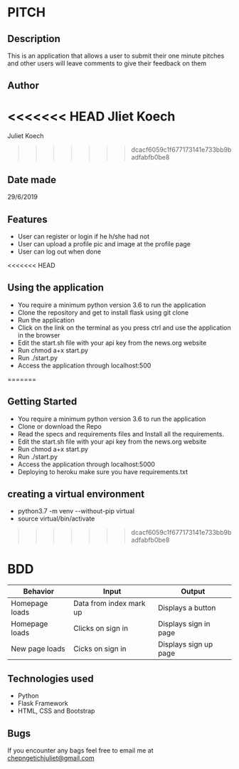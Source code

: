 # PITCH
## Description
This is an application that allows a user to submit their one minute pitches and other users will leave comments to give their feedback on them
## Author
<<<<<<< HEAD
Jliet Koech
=======
Juliet Koech
>>>>>>> dcacf6059c1f677173141e733bb9badfabfb0be8

## Date made
29/6/2019

## Features
* User can register or login if he h/she had not
* User can upload a profile pic and image at the profile page
* User can log out when done

<<<<<<< HEAD
## Using the application
* You require a minimum python version 3.6 to run the application
* Clone the repository and get to install flask using git clone
* Run the application
* Click on the link on the terminal as you press ctrl and use the application in the browser
* Edit the start.sh file with your api key from the news.org website
* Run chmod a+x start.py
* Run ./start.py
* Access the application through localhost:500



=======
## Getting Started
* You require a minimum python version 3.6 to run the application
* Clone or download the Repo
* Read the specs and requirements files and Install all the requirements.
* Edit the start.sh file with your api key from the news.org website
* Run chmod a+x start.py
* Run ./start.py
* Access the application through localhost:5000
* Deploying to heroku make sure you have requirements.txt

## creating a virtual environment
* python3.7 -m venv --without-pip virtual
* source virtual/bin/activate
>>>>>>> dcacf6059c1f677173141e733bb9badfabfb0be8

# BDD

|Behavior             | Input                  | Output
|---------------------|------------------------|------------------------|
|Homepage loads       |Data from index mark up | Displays a button      |
|Homepage loads       | Clicks on  sign in     |  Displays sign in page |
| New page loads      |  Cicks on sign in      | Displays sign up page  |

## Technologies used
* Python
* Flask Framework
* HTML, CSS and Bootstrap

## Bugs
If you encounter any bags feel free to email me at chepngetichjuliet@gmail.com
